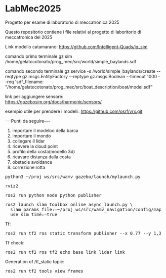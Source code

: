 # LabMec2025
Progetto per esame di laboratorio di meccatronica 2025

Questo repositorio contiene i file relativi al progetto di laboritorio di meccatronica del 2025

Link modello catamarano: https://github.com/Intelligent-Quads/iq_sim

comando primo terminale 
gz sim /home/gelatocotonato/prog_mec/src/world/simple_baylands.sdf

comando secondo terminale
gz service -s /world/simple_baylands/create --reqtype gz.msgs.EntityFactory --reptype gz.msgs.Boolean --timeout 1000 --req 'sdf_filename: "/home/gelatocotonato/prog_mec/src/boat_description/boat/model.sdf"'

link per aggiungere sensore: https://gazebosim.org/docs/harmonic/sensors/

esempio utile per prendere i modelli: https://github.com/osrf/vrx.git


---Punti da seguire---

1) importare il modeloo della barca
2) importare il mondo
3) collegare il lidar
4) ricevere la cloud point 
5) profilo della costa(modello 3d)
6) ricavare distanza dalla costa
7) obstacle avoidance
8) correzione rotta


<pre>python3 ~/proj_ws/src/wamv_gazebo/launch/mylaunch.py</pre>

<pre>rviz2</pre>

<pre>ros2 run python_node python_publisher</pre>

<pre>ros2 launch slam_toolbox online_async_launch.py \
  slam_params_file:=~/proj_ws/src/wamv_navigation/config/mapper_params_online_async.yaml \
  use_sim_time:=true</pre>

Tf:
<pre>ros2 run tf2_ros static_transform_publisher --x 0.77 --y 1,3 --z 0.035 --roll 0 --pitch 0 --yaw 0 --frame-id base_link --child-frame-id lidar_link</pre>

Tf check:
<pre>ros2 run tf2_ros tf2_echo base_link lidar_link</pre>


Generation of /tf_static topic:
<pre>ros2 run tf2_tools view_frames</pre>
